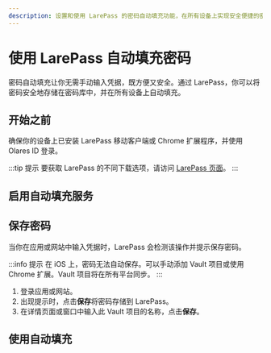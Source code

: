 ```yaml
---
description: 设置和使用 LarePass 的密码自动填充功能，在所有设备上实现安全便捷的密码管理体验。
---
```

# 使用 LarePass 自动填充密码

密码自动填充让你无需手动输入凭据，既方便又安全。通过 LarePass，你可以将密码安全地存储在密码库中，并在所有设备上自动填充。
## 开始之前

确保你的设备上已安装 LarePass 移动客户端或 Chrome 扩展程序，并使用 Olares ID 登录。

:::tip 提示
要获取 LarePass 的不同下载选项，请访问 [LarePass 页面](https://olares.cn/larepass)。
:::

## 启用自动填充服务
<tabs>
<template #Android>

1. 打开 LarePass，进入**设置** > **自动填充**。
2. 打开自动填充，并选择 LarePass 作为自动填充提供程序。
3. 按提示查看并接受安全提示。

</template>
<template #iOS>

由于 iOS 系统限制，必须手动启用 LarePass 自动填充：

1. 打开 iOS 设备上的**设置**应用。
2. 使用搜索功能快速找到自动填充设置。
3. 确保自动填充服务已开启，然后激活 LarePass 作为自动填充提供程序。

</template>
<template #Chrome-扩展>

登录浏览器扩展程序时会自动启用自动填充。
</template>
</tabs>

## 保存密码

当你在应用或网站中输入凭据时，LarePass 会检测该操作并提示保存密码。

:::info 提示
在 iOS 上，密码无法自动保存。可以手动添加 Vault 项目或使用 Chrome 扩展。Vault 项目将在所有平台同步。
:::

1. 登录应用或网站。
2. 出现提示时，点击**保存**将密码存储到 LarePass。
3. 在详情页面或窗口中输入此 Vault 项目的名称，点击**保存**。

## 使用自动填充

<tabs>
<template #Android>

1. 打开尚未登录的应用或网站。
2. 点击用户名或密码字段。
3. 在弹出窗口中，点击**使用 LarePass 自动填充**。
4. 解锁 Vault 以访问保存的凭据。
5. 选择匹配的 Vault 项目自动填充登录信息。

</template>
<template #iOS>

1. 打开尚未登录的应用或网站。
2. 点击用户名或密码字段，键盘将上滑显示匹配的登录项，或显示**密码**选项。
3. 如果显示匹配的登录项，点击它进行自动填充。
4. 如果显示**密码**选项，点击它并解锁 Vault 以访问可用的 Vault 项目。
   :::info 提示
   如果其他自动填充服务（如 iCloud 钥匙串）处于激活状态，请在提供程序列表中选择 **LarePass**。
   :::
5. 选择匹配的 Vault 项目自动填充登录信息。

</template>
<template #Chrome-extension>

1. 打开尚未登录的网站。
2. 在文本字段中点击 LarePass 图标。
3. 在弹出窗口中，选择匹配的登录项进行自动填充。
4. 如果未保存该网站的凭据，选择**新建项目**添加新的 Vault 项目。

</template>
</tabs>
